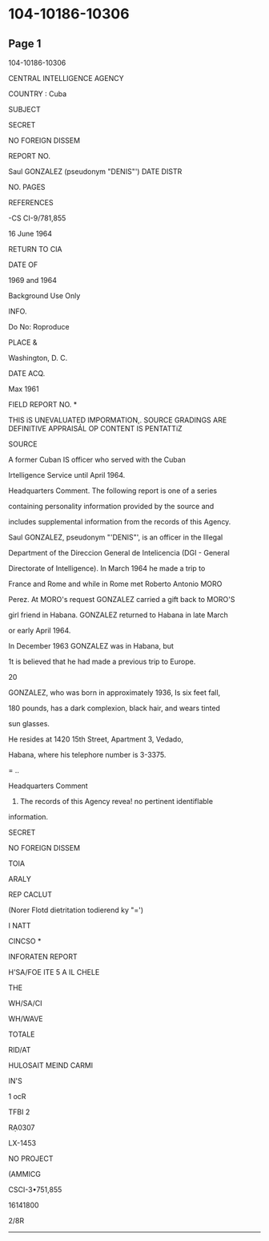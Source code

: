 # 104-10186-10306

## Page 1

104-10186-10306

CENTRAL INTELLIGENCE AGENCY

COUNTRY : Cuba

SUBJECT

SECRET

NO FOREIGN DISSEM

REPORT NO.

Saul GONZALEZ (pseudonym "DENIS"') DATE DISTR

NO. PAGES

REFERENCES

-CS CI-9/781,855

16 June 1964

RETURN TO CIA

DATE OF

1969 and 1964

Background Use Only

INFO.

Do No: Roproduce

PLACE &

Washington, D. C.

DATE ACQ.

Max 1961

FIELD REPORT NO. *

THIS iS UNEVALUATED IMPORMATION,. SOURCE GRADINGS ARE DEFINITIVE APPRAISÁL OP CONTENT IS PENTATTiZ

SOURCE

A former Cuban IS officer who served with the Cuban

Irtelligence Service until April 1964.

Headquarters Comment. The following report is one of a series

containing personality information provided by the source and

includes supplemental information from the records of this Agency.

Saul GONZALEZ, pseudonym "'DENIS"', is an officer in the Illegal

Department of the Direccion General de Intelicencia (DGI - General

Directorate of Intelligence). In March 1964 he made a trip to

France and Rome and while in Rome met Roberto Antonio MORO

Perez. At MORO's request GONZALEZ carried a gift back to MORO'S

girl friend in Habana. GONZALEZ returned to Habana in late March

or early April 1964.

In December 1963 GONZALEZ was in Habana, but

1t is believed that he had made a previous trip to Europe.

20

GONZALEZ, who was born in approximately 1936, Is six feet fall,

180 pounds, has a dark complexion, black hair, and wears tinted

sun glasses.

He resides at 1420 15th Street, Apartment 3, Vedado,

Habana, where his telephore number is 3-3375.

= ..

Headquarters Comment

1. The records of this Agency revea! no pertinent identiflable

information.

SECRET

NO FOREIGN DISSEM

TOIA

ARALY

REP CACLUT

(Norer Flotd dietritation todierend ky "=')

I NATT

CINCSO *

INFORATEN REPORT

H'SA/FOE ITE 5 A IL CHELE

THE

WH/SA/CI

WH/WAVE

TOTALE

RID/AT

HULOSAIT MEIND CARMI

IN'S

1 ocR

TFBI 2

RẠ0307

LX-1453

NO PROJECT

(AMMICG

CSCI-3•751,855

16141800

2/8R

---

